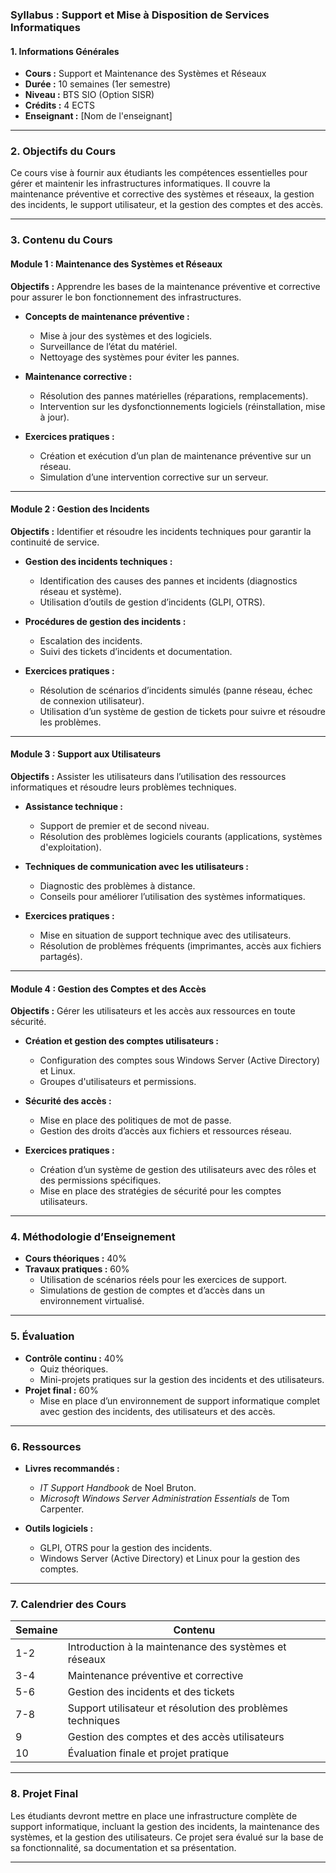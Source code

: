 ### Syllabus : Support et Mise à Disposition de Services Informatiques

#### **1. Informations Générales**
- **Cours :** Support et Maintenance des Systèmes et Réseaux
- **Durée :** 10 semaines (1er semestre)
- **Niveau :** BTS SIO (Option SISR)
- **Crédits :** 4 ECTS
- **Enseignant :** [Nom de l'enseignant]

---

### **2. Objectifs du Cours**
Ce cours vise à fournir aux étudiants les compétences essentielles pour gérer et maintenir les infrastructures informatiques. Il couvre la maintenance préventive et corrective des systèmes et réseaux, la gestion des incidents, le support utilisateur, et la gestion des comptes et des accès.

---

### **3. Contenu du Cours**

#### **Module 1 : Maintenance des Systèmes et Réseaux**
**Objectifs :** Apprendre les bases de la maintenance préventive et corrective pour assurer le bon fonctionnement des infrastructures.

- **Concepts de maintenance préventive :**
  - Mise à jour des systèmes et des logiciels.
  - Surveillance de l’état du matériel.
  - Nettoyage des systèmes pour éviter les pannes.

- **Maintenance corrective :**
  - Résolution des pannes matérielles (réparations, remplacements).
  - Intervention sur les dysfonctionnements logiciels (réinstallation, mise à jour).

- **Exercices pratiques :**
  - Création et exécution d’un plan de maintenance préventive sur un réseau.
  - Simulation d’une intervention corrective sur un serveur.

---

#### **Module 2 : Gestion des Incidents**
**Objectifs :** Identifier et résoudre les incidents techniques pour garantir la continuité de service.

- **Gestion des incidents techniques :**
  - Identification des causes des pannes et incidents (diagnostics réseau et système).
  - Utilisation d’outils de gestion d’incidents (GLPI, OTRS).

- **Procédures de gestion des incidents :**
  - Escalation des incidents.
  - Suivi des tickets d’incidents et documentation.

- **Exercices pratiques :**
  - Résolution de scénarios d’incidents simulés (panne réseau, échec de connexion utilisateur).
  - Utilisation d’un système de gestion de tickets pour suivre et résoudre les problèmes.

---

#### **Module 3 : Support aux Utilisateurs**
**Objectifs :** Assister les utilisateurs dans l’utilisation des ressources informatiques et résoudre leurs problèmes techniques.

- **Assistance technique :**
  - Support de premier et de second niveau.
  - Résolution des problèmes logiciels courants (applications, systèmes d'exploitation).

- **Techniques de communication avec les utilisateurs :**
  - Diagnostic des problèmes à distance.
  - Conseils pour améliorer l’utilisation des systèmes informatiques.

- **Exercices pratiques :**
  - Mise en situation de support technique avec des utilisateurs.
  - Résolution de problèmes fréquents (imprimantes, accès aux fichiers partagés).

---

#### **Module 4 : Gestion des Comptes et des Accès**
**Objectifs :** Gérer les utilisateurs et les accès aux ressources en toute sécurité.

- **Création et gestion des comptes utilisateurs :**
  - Configuration des comptes sous Windows Server (Active Directory) et Linux.
  - Groupes d'utilisateurs et permissions.

- **Sécurité des accès :**
  - Mise en place des politiques de mot de passe.
  - Gestion des droits d’accès aux fichiers et ressources réseau.

- **Exercices pratiques :**
  - Création d’un système de gestion des utilisateurs avec des rôles et des permissions spécifiques.
  - Mise en place des stratégies de sécurité pour les comptes utilisateurs.

---

### **4. Méthodologie d’Enseignement**
- **Cours théoriques :** 40%
- **Travaux pratiques :** 60%
  - Utilisation de scénarios réels pour les exercices de support.
  - Simulations de gestion de comptes et d’accès dans un environnement virtualisé.

---

### **5. Évaluation**
- **Contrôle continu :** 40%
  - Quiz théoriques.
  - Mini-projets pratiques sur la gestion des incidents et des utilisateurs.
- **Projet final :** 60%
  - Mise en place d’un environnement de support informatique complet avec gestion des incidents, des utilisateurs et des accès.

---

### **6. Ressources**
- **Livres recommandés :**
  - _IT Support Handbook_ de Noel Bruton.
  - _Microsoft Windows Server Administration Essentials_ de Tom Carpenter.
  
- **Outils logiciels :**
  - GLPI, OTRS pour la gestion des incidents.
  - Windows Server (Active Directory) et Linux pour la gestion des comptes.

---

### **7. Calendrier des Cours**
| Semaine | Contenu                                                         |
|---------|-----------------------------------------------------------------|
| 1-2     | Introduction à la maintenance des systèmes et réseaux           |
| 3-4     | Maintenance préventive et corrective                            |
| 5-6     | Gestion des incidents et des tickets                            |
| 7-8     | Support utilisateur et résolution des problèmes techniques      |
| 9       | Gestion des comptes et des accès utilisateurs                   |
| 10      | Évaluation finale et projet pratique                            |

---

### **8. Projet Final**
Les étudiants devront mettre en place une infrastructure complète de support informatique, incluant la gestion des incidents, la maintenance des systèmes, et la gestion des utilisateurs. Ce projet sera évalué sur la base de sa fonctionnalité, sa documentation et sa présentation.

---

